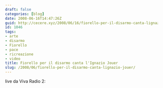 ```yaml
---
draft: false
categories: [blog]
date: 2008-06-16T14:47:26Z
guid: http://cecere.xyz/2008/06/16/fiorello-per-il-disarmo-canta-lignazio-jouer/
id: 1046
tags:
- arte
- disarmo
- Fiorello
- pace
- ricreazione
- video
title: Fiorello per il disarmo canta l'Ignazio Jouer
slug: /2008/06/fiorello-per-il-disarmo-canta-lignazio-jouer/
---
```


live da Viva Radio 2: